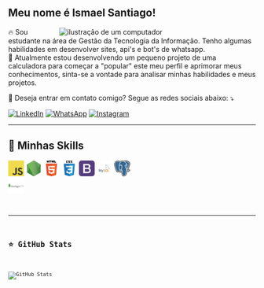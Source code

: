## Meu nome é Ismael Santiago!

<img src="https://raw.githubusercontent.com/MicaelliMedeiros/micaellimedeiros/master/image/computer-illustration.png" alt="ilustração de um computador" min-width="400px" max-width="400px" width="400px" align="right">

<p align="left">
🔥 Sou estudante na área de Gestão da Tecnologia da Informação. Tenho algumas habilidades em desenvolver sites, api's e bot's de whatsapp.<br>🔭 Atualmente estou desenvolvendo um pequeno projeto de uma calculadora para começar a "popular" este meu perfil e aprimorar meus conhecimentos, sinta-se a vontade para analisar minhas habilidades e meus projetos.
</p>

<p align="left">
  💌 Deseja entrar em contato comigo? Segue as redes sociais abaixo: ⤵️
</p>

<p align="left">
  <a href="www.linkedin.com/in/ismael-santiago-6b26b5265?utm_source=share&utm_campaign=share_via&utm_content=profile" title="LinkedIn">
  <img src="https://img.shields.io/badge/-Linkedin-0e76a8?style=flat-square&logo=Linkedin&logoColor=white&link=https://www.linkedin.com/in/ismael-santiago-6b26b5265?utm_source=share&utm_campaign=share_via&utm_content=profile" alt="LinkedIn"/></a>
  <a href="https://wa.link/i4936v" title="WhatsApp">
  <img src="https://img.shields.io/badge/-WhatsApp-25d366?style=flat-square&labelColor=25d366&logo=whatsapp&logoColor=white&link=https://wa.link/i4936v" alt="WhatsApp"/></a>
  <a href="https://www.instagram.com/ismaellsantiagoo?igsh=MmU3bW8zeXZ1dW83" title="Instagram">
  <img src="https://img.shields.io/badge/-Instagram-DF0174?style=flat-square&labelColor=DF0174&logo=instagram&logoColor=white&link=https://www.instagram.com/ismaellsantiagoo?igsh=MmU3bW8zeXZ1dW83" alt="Instagram"/></a>
</p>

---

## 🚀 Minhas Skills

<code><img height="32" src="https://raw.githubusercontent.com/github/explore/80688e429a7d4ef2fca1e82350fe8e3517d3494d/topics/javascript/javascript.png" alt="Javascript"/></code>
<code><img height="32" src="https://raw.githubusercontent.com/github/explore/80688e429a7d4ef2fca1e82350fe8e3517d3494d/topics/nodejs/nodejs.png" alt="Nodejs"/></code>
<code><img height="32" src="https://raw.githubusercontent.com/github/explore/80688e429a7d4ef2fca1e82350fe8e3517d3494d/topics/html/html.png" alt="HTML5"/></code>
<code><img height="32" src="https://raw.githubusercontent.com/github/explore/80688e429a7d4ef2fca1e82350fe8e3517d3494d/topics/css/css.png" alt="CSS"/></code>
<code><img height="32" src="https://raw.githubusercontent.com/github/explore/80688e429a7d4ef2fca1e82350fe8e3517d3494d/topics/bootstrap/bootstrap.png" alt="Bootstrap"/></code>
<code><img height="32" src="https://raw.githubusercontent.com/github/explore/80688e429a7d4ef2fca1e82350fe8e3517d3494d/topics/mysql/mysql.png" alt="MySQL"/></code>
<code><img height="32" src="https://raw.githubusercontent.com/github/explore/80688e429a7d4ef2fca1e82350fe8e3517d3494d/topics/postgresql/postgresql.png" alt="PostegreSQL"/><code>
<code><img height="32" src="https://raw.githubusercontent.com/github/explore/80688e429a7d4ef2fca1e82350fe8e3517d3494d/topics/mongodb/mongodb.png" alt="MongoDB"/></code>

---

## ⭐ GitHub Stats

![GitHub Stats](https://github-readme-stats.vercel.app/api?username=ismaelsantiagoo&show_icons=true)